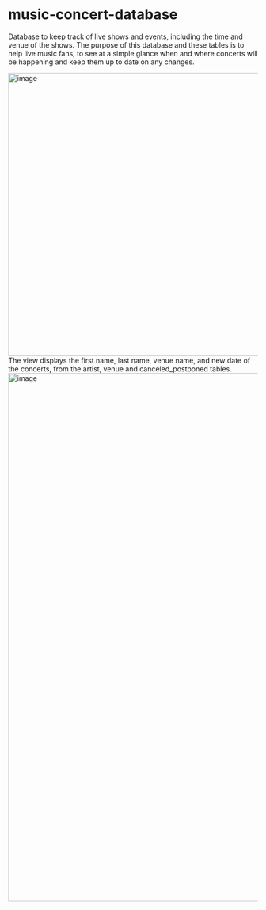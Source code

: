 # music-concert-database
Database to keep track of live shows and events, including the time and venue of the shows. The purpose of this database and these tables is to help live music fans, to see at a simple glance when and where concerts will be happening and keep them up to date on any changes.

<img width="571" alt="image" src="https://github.com/Sophia-l-S/music-concert-database/assets/114260587/f45e2753-5ade-486a-9ff3-cf8b1a20c435">
The view displays the first name, last name, venue name, and new date of the concerts, from the artist, venue and canceled_postponed tables.
<img width="1066" alt="image" src="https://github.com/Sophia-l-S/music-concert-database/assets/114260587/b40b6c29-2da0-48d4-a23d-9d8b62e184d0">
